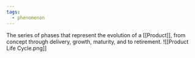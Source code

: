 ```yaml
---
tags:
  - phenomenon
---
```

The series of phases that represent the evolution of a [[Product]], from concept through delivery, growth, maturity, and to retirement. ![[Product Life Cycle.png]]